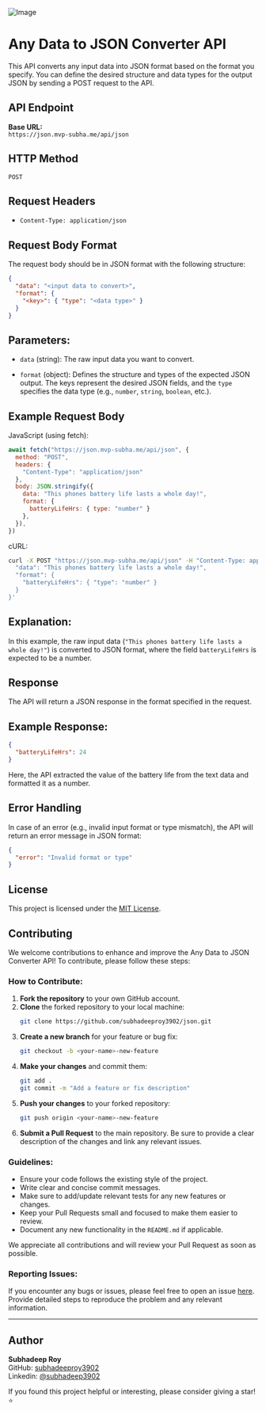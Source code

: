 ![Image](https://i.postimg.cc/R0dZHqmj/914-1x-shots-so.png)

# Any Data to JSON Converter API

This API converts any input data into JSON format based on the format you specify. You can define the desired structure and data types for the output JSON by sending a POST request to the API.

## API Endpoint

**Base URL:**  
`https://json.mvp-subha.me/api/json`

## HTTP Method

`POST`

## Request Headers

- `Content-Type: application/json`

## Request Body Format

The request body should be in JSON format with the following structure:

```json
{
  "data": "<input data to convert>",
  "format": {
    "<key>": { "type": "<data type>" }
  }
}
```

## Parameters:

- `data` (string): The raw input data you want to convert.

- `format` (object): Defines the structure and types of the expected JSON output. The keys represent the desired JSON fields, and the `type` specifies the data type (e.g., `number`, `string`, `boolean`, etc.).

## Example Request Body

JavaScript (using fetch):

```javascript
await fetch("https://json.mvp-subha.me/api/json", {
  method: "POST",
  headers: {
    "Content-Type": "application/json"
  },
  body: JSON.stringify({
    data: "This phones battery life lasts a whole day!",
    format: {
      batteryLifeHrs: { type: "number" }
    },
  }),
})
```

cURL:

```bash
curl -X POST "https://json.mvp-subha.me/api/json" -H "Content-Type: application/json" -d '{
  "data": "This phones battery life lasts a whole day!",
  "format": {
    "batteryLifeHrs": { "type": "number" }
  }
}'
```

## Explanation:

In this example, the raw input data (`"This phones battery life lasts a whole day!"`) is converted to JSON format, where the field `batteryLifeHrs` is expected to be a number.

## Response

The API will return a JSON response in the format specified in the request.

## Example Response:

```json
{
  "batteryLifeHrs": 24
}
```

Here, the API extracted the value of the battery life from the text data and formatted it as a number.

## Error Handling

In case of an error (e.g., invalid input format or type mismatch), the API will return an error message in JSON format:

```json
{
  "error": "Invalid format or type"
}
```

## License
This project is licensed under the [MIT License](https://github.com/subhadeeproy3902/json/blob/main/LICENSE).

## Contributing

We welcome contributions to enhance and improve the Any Data to JSON Converter API! To contribute, please follow these steps:

### How to Contribute:

1. **Fork the repository** to your own GitHub account.
2. **Clone** the forked repository to your local machine:
    ```bash
    git clone https://github.com/subhadeeproy3902/json.git
    ```
3. **Create a new branch** for your feature or bug fix:
    ```bash
    git checkout -b <your-name>-new-feature
    ```
4. **Make your changes** and commit them:
    ```bash
    git add .
    git commit -m "Add a feature or fix description"
    ```
5. **Push your changes** to your forked repository:
    ```bash
    git push origin <your-name>-new-feature
    ```
6. **Submit a Pull Request** to the main repository. Be sure to provide a clear description of the changes and link any relevant issues.

### Guidelines:

- Ensure your code follows the existing style of the project.
- Write clear and concise commit messages.
- Make sure to add/update relevant tests for any new features or changes.
- Keep your Pull Requests small and focused to make them easier to review.
- Document any new functionality in the `README.md` if applicable.

We appreciate all contributions and will review your Pull Request as soon as possible.

### Reporting Issues:

If you encounter any bugs or issues, please feel free to open an issue [here](https://github.com/subhadeeproy3902/json/issues). Provide detailed steps to reproduce the problem and any relevant information.

--- 

## Author

**Subhadeep Roy**  
GitHub: [subhadeeproy3902](https://github.com/subhadeeproy3902)  
Linkedin: [@subhadeep3902](https://www.linkedin.com/in/subhadeep3902/)

If you found this project helpful or interesting, please consider giving a star! ⭐